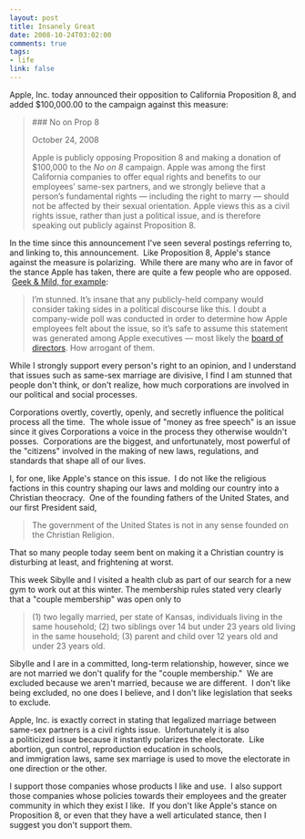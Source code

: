 ```yaml
--- 
layout: post
title: Insanely Great
date: 2008-10-24T03:02:00
comments: true
tags:
- life
link: false
---
```

Apple, Inc. today announced their opposition to California Proposition 8, and added $100,000.00 to the campaign against this measure:
<blockquote>
### No on Prop 8
<p class="date">October 24, 2008</p>

Apple is publicly opposing Proposition 8 and making a donation of $100,000 to the <em>No on 8</em> campaign. Apple was among the first California companies to offer equal rights and benefits to our employees’ same-sex partners, and we strongly believe that a person’s fundamental rights — including the right to marry — should not be affected by their sexual orientation. Apple views this as a civil rights issue, rather than just a political issue, and is therefore speaking out publicly against Proposition 8.</blockquote>
In the time since this announcement I've seen several postings referring to, and linking to, this announcement.  Like Proposition 8, Apple's stance against the measure is polarizing.  While there are many who are in favor of the stance Apple has taken, there are quite a few people who are opposed.  <a title="Apple Opposes California Proposition 8" href="http://seansperte.com/entry/apple_opposes_california_proposition_8/">Geek &amp; Mild, for example</a>:
<blockquote>I’m stunned. It’s insane that any publicly-held company would consider taking sides in a political discourse like this. I doubt a company-wide poll was conducted in order to determine how Apple employees felt about the issue, so it’s safe to assume this statement was generated among Apple executives — most likely the <a href="http://www.apple.com/pr/bios/bod.html">board of directors</a>. How arrogant of them.</blockquote>
While I strongly support every person's right to an opinion, and I understand that issues such as same-sex marriage are divisive, I find I am stunned that people don't think, or don't realize, how much corporations are involved in our political and social processes.

Corporations overtly, covertly, openly, and secretly influence the political process all the time.  The whole issue of "money as free speech" is an issue since it gives Corporations a voice in the process they otherwise wouldn't posses.  Corporations are the biggest, and unfortunately, most powerful of the "citizens" involved in the making of new laws, regulations, and standards that shape all of our lives.

I, for one, like Apple's stance on this issue.  I do not like the religious factions in this country shaping our laws and molding our country into a Christian theocracy.  One of the founding fathers of the United States, and our first President said, 
<blockquote><span class="sqq">The government of the United States is not in any sense founded on the Christian Religion.</span></blockquote>
That so many people today seem bent on making it a Christian country is disturbing at least, and frightening at worst.

This week Sibylle and I visited a health club as part of our search for a new gym to work out at this winter. The membership rules stated very clearly that a "couple membership" was open only to 
<blockquote>(1) two legally married, per state of Kansas, individuals living in the same household; (2) two siblings over 14 but under 23 years old living in the same household; (3) parent and child over 12 years old and under 23 years old.</blockquote>
Sibylle and I are in a committed, long-term relationship, however, since we are not married we don't qualify for the "couple membership."  We are excluded because we aren't married, because we are different.  I don't like being excluded, no one does I believe, and I don't like legislation that seeks to exclude.

Apple, Inc. is exactly correct in stating that legalized marriage between same-sex partners is a civil rights issue.  Unfortunately it is also a politicized issue because it instantly polarizes the electorate.  Like abortion, gun control, reproduction education in schools, and immigration laws, same sex marriage is used to move the electorate in one direction or the other.

I support those companies whose products I like and use.  I also support those companies whose policies towards their employees and the greater community in which they exist I like.  If you don't like Apple's stance on Proposition 8, or even that they have a well articulated stance, then I suggest you don't support them.
